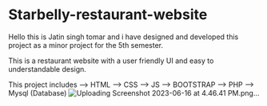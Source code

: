 # Starbelly-restaurant-website

Hello this is Jatin singh tomar and i have designed and developed this project as a minor project for the 5th semester.

This is a restaurant website with a user friendly UI and easy to understandable design.

This project includes 
--> HTML
--> CSS
--> JS
--> BOOTSTRAP
--> PHP
--> Mysql (Database)
![Uploading Screenshot 2023-06-16 at 4.46.41 PM.png…]()
